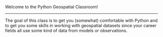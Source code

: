 Welcome to the Python Geospatial Classroom!

---

The goal of this class is to get you (somewhat) comfortable with Python and to get you some skills in working with geospatial datasets since your career fields all use some kind of data from models or observations.
